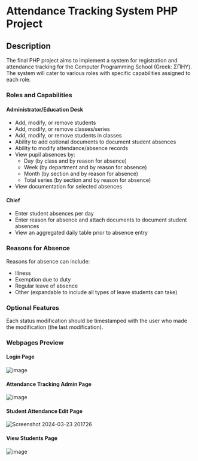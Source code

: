 # Attendance Tracking System PHP Project

## Description

The final PHP project aims to implement a system for registration and attendance tracking for the Computer Programming School (Greek: ΣΠΗΥ). The system will cater to various roles with specific capabilities assigned to each role.

### Roles and Capabilities

#### Administrator/Education Desk
- Add, modify, or remove students
- Add, modify, or remove classes/series
- Add, modify, or remove students in classes
- Ability to add optional documents to document student absences
- Ability to modify attendance/absence records
- View pupil absences by:
  - Day (by class and by reason for absence)
  - Week (by department and by reason for absence)
  - Month (by section and by reason for absence)
  - Total series (by section and by reason for absence)
- View documentation for selected absences

#### Chief
- Enter student absences per day
- Enter reason for absence and attach documents to document student absences
- View an aggregated daily table prior to absence entry

### Reasons for Absence

Reasons for absence can include:
- Illness
- Exemption due to duty
- Regular leave of absence
- Other (expandable to include all types of leave students can take)

### Optional Features

Each status modification should be timestamped with the user who made the modification (the last modification).

### Webpages Preview
#### Login Page
![image](https://github.com/CodeNinjaTech/PHP-Attendance-Tracking-System/assets/143879796/434a43bf-2512-47fa-8096-0b2de6bf6e65)

#### Attendance Tracking Admin Page
![image](https://github.com/CodeNinjaTech/PHP-Attendance-Tracking-System/assets/143879796/47f75d70-6622-483c-be6b-1f8c8541263b)

#### Student Attendance Edit Page
![Screenshot 2024-03-23 201726](https://github.com/CodeNinjaTech/PHP-Attendance-Tracking-System/assets/143879796/52450893-1f58-4e1e-98ee-f9fbf85a97ec)

#### View Students Page
![image](https://github.com/CodeNinjaTech/PHP-Attendance-Tracking-System/assets/143879796/21bb486d-ff1a-4826-8054-225daa4f2e98)
